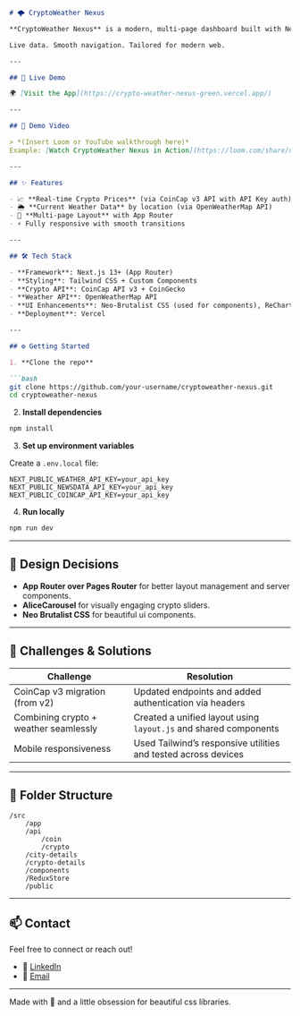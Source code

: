 ```markdown
# 🌩️ CryptoWeather Nexus

**CryptoWeather Nexus** is a modern, multi-page dashboard built with Next.js App Router that fuses real-time **cryptocurrency trends** with **weather insights** — all wrapped in a responsive, clean UI.

Live data. Smooth navigation. Tailored for modern web.

---

## 🚀 Live Demo

🌍 [Visit the App](https://crypto-weather-nexus-green.vercel.app/)

---

## 🎥 Demo Video

> *(Insert Loom or YouTube walkthrough here)*  
Example: [Watch CryptoWeather Nexus in Action](https://loom.com/share/demo-link)

---

## ✨ Features

- 📈 **Real-time Crypto Prices** (via CoinCap v3 API with API Key auth)
- 🌦️ **Current Weather Data** by location (via OpenWeatherMap API)
- 🧭 **Multi-page Layout** with App Router
- ⚡️ Fully responsive with smooth transitions

---

## 🛠 Tech Stack

- **Framework**: Next.js 13+ (App Router)
- **Styling**: Tailwind CSS + Custom Components
- **Crypto API**: CoinCap API v3 + CoinGecko
- **Weather API**: OpenWeatherMap API
- **UI Enhancements**: Neo-Brutalist CSS (used for components), ReCharts (used in CryptoTable), AliceCarousel (for trending slider)
- **Deployment**: Vercel

---

## ⚙️ Getting Started

1. **Clone the repo**

```bash
git clone https://github.com/your-username/cryptoweather-nexus.git
cd cryptoweather-nexus
```

2. **Install dependencies**

```bash
npm install
```

3. **Set up environment variables**

Create a `.env.local` file:

```
NEXT_PUBLIC_WEATHER_API_KEY=your_api_key
NEXT_PUBLIC_NEWSDATA_API_KEY=your_api_key
NEXT_PUBLIC_COINCAP_API_KEY=your_api_key
```

4. **Run locally**

```bash
npm run dev
```

---

## 🎨 Design Decisions

- **App Router over Pages Router** for better layout management and server components.
- **AliceCarousel** for visually engaging crypto sliders.
- **Neo Brutalist CSS** for beautiful ui components.

---

## 🧠 Challenges & Solutions

| Challenge                              | Resolution                                                              |
|---------------------------------------|-------------------------------------------------------------------------|
| CoinCap v3 migration (from v2)        | Updated endpoints and added authentication via headers                 |
| Combining crypto + weather seamlessly | Created a unified layout using `layout.js` and shared components       |
| Mobile responsiveness                  | Used Tailwind’s responsive utilities and tested across devices         |

---

## 📂 Folder Structure

```
/src
    /app
    /api
        /coin
        /crypto
    /city-details
    /crypto-details
    /components
    /ReduxStore
    /public
```

---

## 📫 Contact

Feel free to connect or reach out!

- 💼 [LinkedIn](https://linkedin.com/in/shambhavi0325)
- 📧 [Email](mailto:shamkashyap25@gmail.com)

---

Made with 💙 and a little obsession for beautiful css libraries.
```